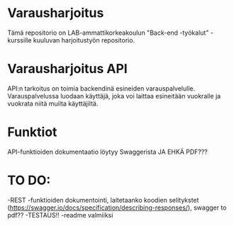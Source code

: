 # Varausharjoitus
Tämä repositorio on LAB-ammattikorkeakoulun "Back-end -työkalut" -kurssille kuuluvan harjoitustyön repositorio.

# Varausharjoitus API
API:n tarkoitus on toimia backendinä esineiden varauspalvelulle. Varauspalvelussa luodaan käyttäjä, joka voi laittaa esineitään vuokralle ja vuokrata niitä muilta käyttäjiltä. 

# Funktiot
API-funktioiden dokumentaatio löytyy Swaggerista JA EHKÄ PDF???

# TO DO:
-REST -funktioiden dokumentointi, laitetaanko koodien selitykstet (https://swagger.io/docs/specification/describing-responses/), swagger to pdf??
-TESTAUS!!
-readme valmiiksi